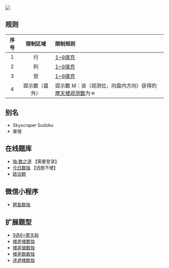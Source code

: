 ![](https://cn.sudoku.today/pic/02/skyscraper36/46223_480080.png)

## 规则
| 序号 | 限制区域 | 限制规则 |
| :---: | :---: | :--- |
| 1 | 行 | [1~9填充] |
| 2 | 列 | [1~9填充] |
| 3 | 宫 | [1~9填充] |
| 4 | 提示数（盘外） | 提示数 M：该（观测位，向盘内方向）获得的[摩天楼观测数]为 `M` |

## 别名
- Skyscraper Sudoku
- 废墟

## 在线题库
- [独·数之道](http://www.sudokufans.org.cn/lx/game.index.php?type=build) 【需要登录】
- [今日数独](https://cn.sudoku.today/g-skyscrapers-sudoku/) 【选题不便】
- [欧泊颗](https://www.oubk.com/sudoku/Skyscraper-3x3-0.html?level=5)

## 微信小程序
- [鳄鱼数独](#小程序://鳄鱼数独/LZm0WknUKhpMrbc)

## 扩展题型
- [9选6+摩天和](../混合类/9选6+摩天和.md)
- [楼差楼数独](../混合类/楼差楼数独.md)
- [楼差锯数独](../混合类/楼差锯数独.md)
- [楼差数数独](../混合类/楼差数数独.md)
- [连遮楼数独](../混合类/连遮楼数独.md)

[1~9填充]: ../../../rules.md#1~9填充
[摩天楼观测数]: ../../../rules.md#摩天楼观测数
